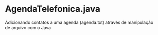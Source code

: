 # AgendaTelefonica.java
Adicionando contatos a uma agenda (agenda.txt) através de manipulação de arquivo com o Java
